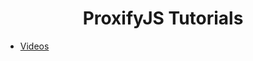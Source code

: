<meta http-equiv='Content-Type' content='text/html; charset=utf-8' />
<p align="center">
  <h1 align="center">ProxifyJS Tutorials</h1>
</p>

- [Videos](https://weedshaker.github.io/ProxifyJS_Tutorials/)
